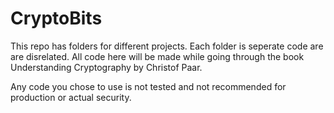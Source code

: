 # CryptoBits

This repo has folders for different projects. Each folder is seperate code are are disrelated. All code here will be made while going through the book Understanding Cryptography by Christof Paar. 

Any code you chose to use is not tested and not recommended for production or actual security. 
